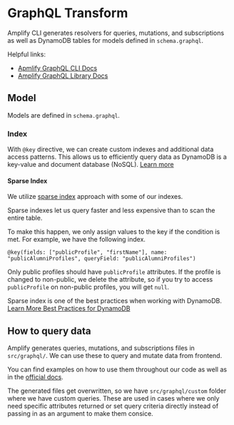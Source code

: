 # GraphQL Transform
Amplify CLI generates resolvers for queries, mutations, and subscriptions as well as DynamoDB tables for models defined in `schema.graphql`.

Helpful links:

- [Apmlify GraphQL CLI Docs](https://docs.amplify.aws/cli/graphql-transformer/overview/)
- [Amplify GraphQL Library Docs](https://docs.amplify.aws/lib/graphqlapi/getting-started/q/platform/js/)

## Model
Models are defined in `schema.graphql`.

### Index
With `@key` directive, we can create custom indexes and additional data access patterns.
This allows us to efficiently query data as DynamoDB is a key-value and document database (NoSQL).
[Learn more](https://docs.amplify.aws/cli/graphql-transformer/key/)

#### Sparse Index
We utilize [sparse index](https://docs.aws.amazon.com/amazondynamodb/latest/developerguide/bp-indexes-general-sparse-indexes.html) approach with some of our indexes.

Sparse indexes let us query faster and less expensive than to scan the entire table.

To make this happen, we only assign values to the key if the condition is met. For example, we have the following index.

```@key(fields: ["publicProfile", "firstName"], name: "publicAlumniProfiles", queryField: "publicAlumniProfiles")```

Only public profiles should have `publicProfile` attributes. If the profile is changed to non-public, we delete the attribute, so if you try to access `publicProfile` on non-public profiles, you will get `null`.

Sparse index is one of the best practices when working with DynamoDB. [Learn More Best Practices for DynamoDB](https://docs.aws.amazon.com/amazondynamodb/latest/developerguide/best-practices.html)

## How to query data
Amplify generates queries, mutations, and subscriptions files in `src/graphql/`. We can use these to query and mutate data from frontend.

You can find examples on how to use them throughout our code as well as in the [official docs](https://docs.amplify.aws/lib/graphqlapi/mutate-data/q/platform/js/).

The generated files get overwritten, so we have `src/graphql/custom` folder where we have custom queries. These are used in cases where we only need specific attributes returned or set query criteria directly instead of passing in as an argument to make them consice.
